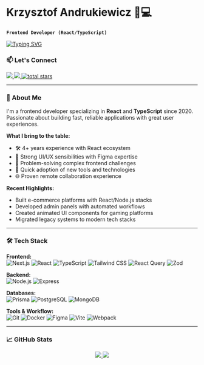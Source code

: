 # Krzysztof Andrukiewicz 👨💻

**`Frontend Developer (React/TypeScript)`**

<a href="https://git.io/typing-svg"><img src="https://readme-typing-svg.demolab.com?font=Fira+Code&duration=2000&pause=1000&color=10B981&width=435&lines=Clean+Code+Enthusiast;UI%2FUX+Focus;Problem+Solver" alt="Typing SVG" /></a>

### 📫 Let's Connect

<p align="left">
  <a href="https://www.linkedin.com/in/krzysztofandrukiewicz" target="_blank">
    <img src="https://img.shields.io/badge/LinkedIn-0077B5?style=for-the-badge&logo=linked-in&logoColor=white" />
  </a>
  <a href="mailto:krzand@proton.me">
    <img src="https://img.shields.io/badge/Proton_Mail-8B89CC?style=for-the-badge&logo=protonmail&logoColor=white" />
  </a>
  <a href="https://github.com/GarlikDev?tab=repositories&sort=stargazers">
    <img alt="total stars" title="Total stars on GitHub" src="https://custom-icon-badges.demolab.com/github/stars/GarlikDev?color=55960c&style=for-the-badge&labelColor=488207&logo=star"/>
  </a>
</p>

---

### 🚀 About Me

I'm a frontend developer specializing in **React** and **TypeScript** since 2020. Passionate about building fast, reliable applications with great user experiences.

**What I bring to the table:**
- 🛠️ 4+ years experience with React ecosystem
- 🎨 Strong UI/UX sensibilities with Figma expertise
- 🔧 Problem-solving complex frontend challenges
- 🚀 Quick adoption of new tools and technologies
- 🌐 Proven remote collaboration experience

**Recent Highlights:**
- Built e-commerce platforms with React/Node.js stacks
- Developed admin panels with automated workflows
- Created animated UI components for gaming platforms
- Migrated legacy systems to modern tech stacks

---

### 🛠️ Tech Stack

**Frontend:**  
![Next.js](https://img.shields.io/badge/Next.js-000000?style=for-the-badge&logo=next.js&logoColor=white)
![React](https://img.shields.io/badge/React-20232A?style=for-the-badge&logo=react&logoColor=61DAFB)
![TypeScript](https://img.shields.io/badge/TypeScript-007ACC?style=for-the-badge&logo=typescript&logoColor=white)
![Tailwind CSS](https://img.shields.io/badge/Tailwind_CSS-38B2AC?style=for-the-badge&logo=tailwind-css&logoColor=white)
![React Query](https://img.shields.io/badge/React_Query-FF4154?style=for-the-badge&logo=react-query&logoColor=white)
![Zod](https://img.shields.io/badge/Zod-3068B7?style=for-the-badge&logo=zod&logoColor=white)

**Backend:**  
![Node.js](https://img.shields.io/badge/Node.js-339933?style=for-the-badge&logo=nodedotjs&logoColor=white)
![Express](https://img.shields.io/badge/Express.js-000000?style=for-the-badge&logo=express&logoColor=white)

**Databases:**  
![Prisma](https://img.shields.io/badge/Prisma-5A67D9?style=for-the-badge&logo=prisma&logoColor=white)
![PostgreSQL](https://img.shields.io/badge/PostgreSQL-316192?style=for-the-badge&logo=postgresql&logoColor=white)
![MongoDB](https://img.shields.io/badge/MongoDB-4EA94B?style=for-the-badge&logo=mongodb&logoColor=white)

**Tools & Workflow:**  
![Git](https://img.shields.io/badge/Git-F05032?style=for-the-badge&logo=git&logoColor=white)
![Docker](https://img.shields.io/badge/Docker-2496ED?style=for-the-badge&logo=docker&logoColor=white)
![Figma](https://img.shields.io/badge/Figma-F24E1E?style=for-the-badge&logo=figma&logoColor=white)
![Vite](https://img.shields.io/badge/Vite-B73BFE?style=for-the-badge&logo=vite&logoColor=FFD62E)
![Webpack](https://img.shields.io/badge/Webpack-8DD6F9?style=for-the-badge&logo=webpack&logoColor=black)

---

### 📈 GitHub Stats

<p align="center">
  <a href="https://github.com/GarlikDev">
    <img src="https://github-readme-stats.vercel.app/api?username=GarlikDev&show_icons=true&theme=dark&hide_border=true" />
  </a>
  <a href="https://github.com/GarlikDev">
    <img src="https://github-readme-streak-stats.herokuapp.com/?user=GarlikDev&theme=dark&hide_border=true" />
  </a>
</p>
